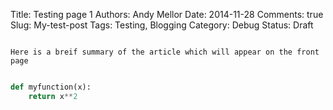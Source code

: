 Title: Testing page 1
Authors: Andy Mellor
Date: 2014-11-28
Comments: true
Slug: My-test-post
Tags: Testing, Blogging
Category: Debug
Status: Draft

``` summary

Here is a breif summary of the article which will appear on the front page

```


``` python

def myfunction(x):
	return x**2
```